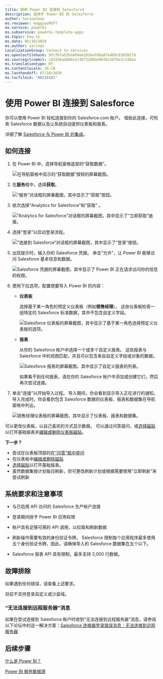 ```yaml
---
title: 使用 Power BI 连接到 Salesforce
description: 适用于 Power BI 的 Salesforce
author: SarinaJoan
ms.reviewer: maggiesMSFT
ms.service: powerbi
ms.subservice: powerbi-template-apps
ms.topic: how-to
ms.date: 05/30/2019
ms.author: sarinas
LocalizationGroup: Connect to services
ms.openlocfilehash: 9fcf67a52bde69e62816af09a8fed69c8383927d
ms.sourcegitcommit: c83146ad008ce13bf3289de9b76c507be2c330aa
ms.translationtype: HT
ms.contentlocale: zh-CN
ms.lasthandoff: 07/10/2020
ms.locfileid: "86216181"
---
```

# <a name="connect-to-salesforce-with-power-bi"></a>使用 Power BI 连接到 Salesforce
你可以使用 Power BI 轻松连接到你的 Salesforce.com 帐户。 借助此连接，可检索 Salesforce 数据以及让系统自动提供仪表板和报表。

详细了解 [Salesforce 与 Power BI 的集成](https://powerbi.microsoft.com/integrations/salesforce)。

## <a name="how-to-connect"></a>如何连接
1. 在 Power BI 中，选择导航窗格底部的“获取数据”。
   
   ![在导航窗格中显示的“获取数据”按钮的屏幕截图。](media/service-connect-to-salesforce/pbi_getdata.png) 
2. 在**服务**框中，选择**获取**。
   
   ![“服务”对话框的屏幕截图，其中显示了“获取”按钮。](media/service-connect-to-salesforce/pbi_getservices.png) 
3. 依次选择“Analytics for Salesforce”和“获取” 。  
   
   ![“Analytics for Salesforce”对话框的屏幕截图，其中显示了“立即获取”链接。](media/service-connect-to-salesforce/salesforce.png)
4. 选择“登录”以启动登录流程。
   
    ![“连接到 Salesforce”对话框的屏幕截图，其中显示了“登录”按钮。](media/service-connect-to-salesforce/dialog.png)
5. 出现提示时，输入你的 Salesforce 凭据。 单击“允许”，让 Power BI 能够访问 Salesforce 基本信息和数据。
   
   ![Salesforce 凭据的屏幕截图，其中显示了 Power BI 正在请求访问你的信息的权限。](media/service-connect-to-salesforce/sf_authorize.png)
6. 使用下拉选项，配置想要导入 Power BI 的内容：
   
   * **仪表板**
     
     选择基于某一角色的预定义仪表板（例如**销售经理**）。 这些仪表板检索一组特定的 Salesforce 标准数据，其中不包含自定义字段。
     
     ![Salesforce 仪表板的屏幕截图，其中显示了基于某一角色选择预定义仪表板的选项。](media/service-connect-to-salesforce/pbi_salesforcechooserole.png)
   * **报表**
     
     从你的 Salesforce 帐户中选择一个或多个自定义报表。 这些报表与 Salesforce 中的视图匹配，并且可以包含来自自定义字段或对象的数据。
     
     ![Salesforce 报表的屏幕截图，其中显示了自定义报表的列表。](media/service-connect-to-salesforce/pbi_salesforcereports.png)
     
     如果看不到任何报表，请在你的 Salesforce 帐户中添加或创建它们，然后再次尝试连接。

7. 单击“连接”以开始导入过程。 导入期间，你会看到显示导入正在进行的通知。 导入完成时，你会看到包含 Salesforce 数据的仪表板、报表和数据集在导航窗格中列出。
   
   ![销售经理仪表板的屏幕截图，其中显示了仪表板、报表和数据集。](media/service-connect-to-salesforce/pbi_getdatasalesforcedash.png)

可以更改仪表板，以自己喜欢的方式显示数据。 可以通过问答提问，或[选择磁贴](../consumer/end-user-tiles.md)以打开基础报表并[编辑或删除仪表板磁贴](../create-reports/service-dashboard-edit-tile.md)。

**下一步？**

* 尝试在仪表板顶部的[在“问答”框中提问](../consumer/end-user-q-and-a.md)
* 在仪表板中[编辑或删除磁贴](../create-reports/service-dashboard-edit-tile.md)
* [选择磁贴](../create-reports/service-dashboard-tiles.md)以打开基础报表。
* 虽然数据集按计划每日刷新，但可更改刷新计划或根据需要使用“立即刷新”来尝试刷新

## <a name="system-requirements-and-considerations"></a>系统要求和注意事项

- 与已启用 API 访问的 Salesforce 生产帐户连接

- 登录期间授予 Power BI 应用权限

- 帐户具有足够可用的 API 调用，以拉取和刷新数据

- 刷新操作需要有效的身份验证令牌。 Salesforce 限制每个应用程序最多使用五个身份验证令牌，因此，请确保导入的 Salesforce 数据集在五个以下。

- Salesforce 报表 API 具有限制，最多支持 2,000 行数据。


## <a name="troubleshooting"></a>故障排除

如果遇到任何错误，请查看上述要求。 

目前不支持登录自定义或沙盒域。

### <a name="unable-to-connect-to-the-remote-server-message"></a>“无法连接到远程服务器”消息

如果在尝试连接到 Salesforce 帐户时收到“无法连接到远程服务器”消息，请参阅以下论坛中的这一解决方案：[Salesforce 连接器登录错误消息：无法连接到远程服务器](https://www.outsystems.com/forums/Forum_TopicView.aspx?TopicId=17674&TopicName=log-in-error-message-unable-to-connect-to-the-remote-server&)


## <a name="next-steps"></a>后续步骤
[什么是 Power BI？](../fundamentals/power-bi-overview.md)

[Power BI 服务数据源](service-get-data.md)
